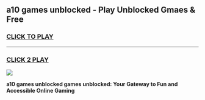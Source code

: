 
## a10 games unblocked - Play Unblocked Gmaes & Free
<h3>
<a href="https://news.freeplayer.one?title=a10_games_unblocked&ref=16F">CLICK TO PLAY</a></h3>
<hr>

<h3>
<a href="https://news.freeplayer.one?title=a10_games_unblocked&ref=16F">CLICK 2 PLAY</a>
  
</h3>

<a href="https://news.freeplayer.one?title=a10_games_unblocked&ref=16F/"><img src="https://clearcache.store/games.png"></a>


**a10 games unblocked games unblocked: Your Gateway to Fun and Accessible Online Gaming**
